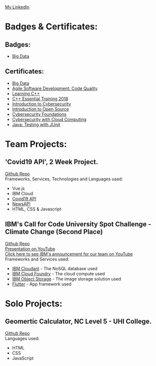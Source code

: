 [My LinkedIn](https://www.linkedin.com/in/slawomir-szakalinis)


# Badges & Certificates:
## Badges:
* [Big Data](https://cognitiveclass.ai/badges/big-data-foundations)

## Certificates:
* [Big Data](https://courses.cognitiveclass.ai/certificates/daf56323663648719d112f3f81741835)
* [Agile Software Development: Code Quality](/certificates/Agile_Software_Development_Code_Quality.pdf)
* [Learning C++](/certificates/Learning_CPP.pdf)
* [C++ Essential Training 2018](/certificates/C_Essential_Training_2018.pdf)
* [Introduction to Cybersecurity](/certificates/Cisco_Introduction_to_Cybersecurity.pdf)
* [Introduction to Open Source](/certificates/IBM_Introduction_to_Open_Source.pdf)
* [Cybersecurity Foundations](/certificates/Cybersecurity_Foundations.pdf)
* [Cybersecurity with Cloud Computing](/certificates/Cybersecurity_with_Cloud_Computing.pdf)
* [Java: Testing with JUnit](/certificates/Java_Testing_with_JUnit.pdf)

# Team Projects:
## 'Covid19 API', 2 Week Project. 
[Github Repo](https://github.com/5lavomir/covid19app_team_sprint)\
Frameworks, Services, Technologies and Languages used:
* Vue.js
* IBM Cloud
* [Covid19 API](https://covid19api.com)
* [NewsAPI](https://newsapi.org/)
* HTML, CSS & Javascript

## IBM's Call for Code University Spot Challenge - Climate Change (Second Place)
[Github Repo](https://github.com/5lavomir/Sustain)\
[Presentation on YouTube](https://youtu.be/hJyC8kYN29I)\
[Click here to see IBM's announcement for our team on YouTube](https://youtu.be/GmEKql_ZfGg?t=827)\
Frameworks and Services used:
* [IBM Cloudant](https://cloud.ibm.com/catalog?search=cloudant#search_results) - The NoSQL database used
* [IBM Cloud Foundry](https://cloud.ibm.com/catalog?search=cloud%20foundry#search_results) - The cloud compute used
* [IBM Object Storage](https://cloud.ibm.com/catalog?search=object%20storage#search_results) - The image storage solution used
* [Flutter](https://flutter.dev/) - App framework used

# Solo Projects:
## Geomertic Calculator, NC Level 5 - UHI College. 
[Github Repo](https://github.com/5lavomir/geometric_calculator)\
Languages used:
* HTML
* CSS
* JavaScript
